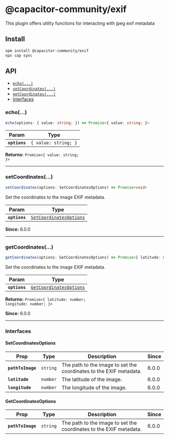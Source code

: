 # @capacitor-community/exif

This plugin offers utility functions for interacting with jpeg exif metadata

## Install

```bash
npm install @capacitor-community/exif
npx cap sync
```

## API

<docgen-index>

* [`echo(...)`](#echo)
* [`setCoordinates(...)`](#setcoordinates)
* [`getCoordinates(...)`](#getcoordinates)
* [Interfaces](#interfaces)

</docgen-index>

<docgen-api>
<!--Update the source file JSDoc comments and rerun docgen to update the docs below-->

### echo(...)

```typescript
echo(options: { value: string; }) => Promise<{ value: string; }>
```

| Param         | Type                            |
| ------------- | ------------------------------- |
| **`options`** | <code>{ value: string; }</code> |

**Returns:** <code>Promise&lt;{ value: string; }&gt;</code>

--------------------


### setCoordinates(...)

```typescript
setCoordinates(options: SetCoordinatesOptions) => Promise<void>
```

Set the coordinates to the image EXIF metadata.

| Param         | Type                                                                    |
| ------------- | ----------------------------------------------------------------------- |
| **`options`** | <code><a href="#setcoordinatesoptions">SetCoordinatesOptions</a></code> |

**Since:** 6.0.0

--------------------


### getCoordinates(...)

```typescript
getCoordinates(options: GetCoordinatesOptions) => Promise<{ latitude: number; longitude: number; }>
```

Set the coordinates to the image EXIF metadata.

| Param         | Type                                                                    |
| ------------- | ----------------------------------------------------------------------- |
| **`options`** | <code><a href="#getcoordinatesoptions">GetCoordinatesOptions</a></code> |

**Returns:** <code>Promise&lt;{ latitude: number; longitude: number; }&gt;</code>

**Since:** 6.0.0

--------------------


### Interfaces


#### SetCoordinatesOptions

| Prop              | Type                | Description                                                        | Since |
| ----------------- | ------------------- | ------------------------------------------------------------------ | ----- |
| **`pathToImage`** | <code>string</code> | The path to the image to set the coordinates to the EXIF metadata. | 6.0.0 |
| **`latitude`**    | <code>number</code> | The latitude of the image.                                         | 6.0.0 |
| **`longitude`**   | <code>number</code> | The longitude of the image.                                        | 6.0.0 |


#### GetCoordinatesOptions

| Prop              | Type                | Description                                                        | Since |
| ----------------- | ------------------- | ------------------------------------------------------------------ | ----- |
| **`pathToImage`** | <code>string</code> | The path to the image to set the coordinates to the EXIF metadata. | 6.0.0 |

</docgen-api>
